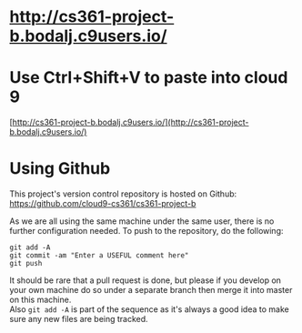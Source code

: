 # http://cs361-project-b.bodalj.c9users.io/

# Use Ctrl+Shift+V to paste into cloud 9

[http://cs361-project-b.bodalj.c9users.io/](http://cs361-project-b.bodalj.c9users.io/)

# Using Github
This project's version control repository is hosted on Github: https://github.com/cloud9-cs361/cs361-project-b

As we are all using the same machine under the same user, there is no further configuration needed.  To push to the repository, do the following:

    git add -A
    git commit -am "Enter a USEFUL comment here"
    git push
    
It should be rare that a pull request is done, but please if you develop on your own machine do so under a separate branch then merge it into master on this machine.  
Also `git add -A` is part of the sequence as it's always a good idea to make sure any new files are being tracked.
